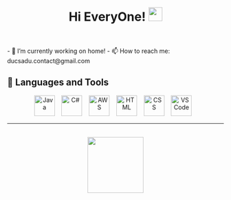 <div align="center">
    <h1>Hi EveryOne! <img
            src="https://media.giphy.com/media/hvRJCLFzcasrR4ia7z/giphy.gif" width="32"></h1>
</div>
    <br/><br/>
- 🔭 I’m currently working on home!
- 📫 How to reach me: ducsadu.contact@gmail.com


<div>
        <h2>🧰 Languages and Tools</h2>
        <p align="center">
            <img src="https://cdn.jsdelivr.net/npm/programming-languages-logos@0.0.3/src/java/java_64x64.png" width="48"
                alt="Java" />&nbsp;&nbsp;&nbsp
            <img src="https://upload.wikimedia.org/wikipedia/commons/thumb/0/0d/C_Sharp_wordmark.svg/144px-C_Sharp_wordmark.svg.png" width="48" alt="C#" />&nbsp;&nbsp;&nbsp
            <img src="https://upload.wikimedia.org/wikipedia/commons/thumb/9/93/Amazon_Web_Services_Logo.svg/150px-Amazon_Web_Services_Logo.svg.png" width="48" alt="AWS" />&nbsp;&nbsp;&nbsp
          <img src="https://upload.wikimedia.org/wikipedia/commons/6/61/HTML5_logo_and_wordmark.svg" alt="HTML"
                width="48" />&nbsp;&nbsp;&nbsp
            <img src="https://upload.wikimedia.org/wikipedia/commons/d/d5/CSS3_logo_and_wordmark.svg" alt="CSS" width="48" />&nbsp;&nbsp;&nbsp
          <img src="https://upload.wikimedia.org/wikipedia/commons/9/9a/Visual_Studio_Code_1.35_icon.svg" alt="VS Code" width="48" />&nbsp;&nbsp;&nbsp
</div>

<hr />
</br>
<div align="center">
    <img src="https://komarev.com/ghpvc/?username=ducdx89&color=brightgreen&style=flat-square&label=PROFILE+VIEWS +"
        width="130" /><br />
</div>

<!--
### Hi there 👋
**ducdx89/ducdx89** is a ✨ _special_ ✨ repository because its `README.md` (this file) appears on your GitHub profile.

Here are some ideas to get you started:

- 🔭 I’m currently working on ...
- 🌱 I’m currently learning ...
- 👯 I’m looking to collaborate on ...
- 🤔 I’m looking for help with ...
- 💬 Ask me about ...
- 📫 How to reach me: ...
- 😄 Pronouns: ...
- ⚡ Fun fact: ...
-->
